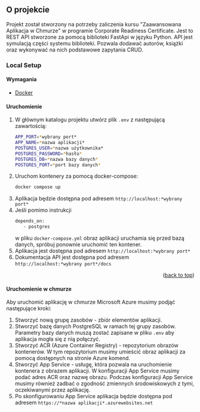 
## O projekcie
Projekt został stworzony na potrzeby zaliczenia kursu "Zaawansowana Aplikacja w Chmurze" w programie Corporate Readiness
Certificate. Jest to REST API stworzone za pomocą biblioteki FastApi w języku Python. API jest symulacją części 
systemu biblioteki. Pozwala dodawać autorów, książki oraz wykonywać na nich podstawowe zapytania CRUD.


### Local Setup

#### Wymagania

* [Docker][Docker-url]

#### Uruchomienie 
1. W głównym katalogu projektu utwórz plik `.env` z następującą zawartością:
   ```sh
   APP_PORT=*wybrany port*
   APP_NAME=*nazwa aplikacji*
   POSTGRES_USER=*nazwa użytkownika*
   POSTGRES_PASSWORD=*hasło*
   POSTGRES_DB=*nazwa bazy danych*
   POSTGRES_PORT=*port bazy danych*
   ```
2. Uruchom kontenery za pomocą docker-compose:
   ```sh
   docker compose up
   ```
3. Aplikacja będzie dostępna pod adresem `http://localhost:*wybrany port*`
4. Jeśli pomimo instrukcji 
   ```sh
   depends_on:
      - postgres
   ```
    w pliku `docker-compose.yml` obraz aplikacji uruchamia się przed bazą danych, spróbuj ponownie uruchomić ten kontener.
5. Aplikacja jest dostępna pod adresem `http://localhost:*wybrany port*`
6. Dokumentacja API jest dostępna pod adresem `http://localhost:*wybrany port*/docs`

<p align="right">(<a href="#readme-top">back to top</a>)</p>




<!-- MARKDOWN LINKS & IMAGES -->
<!-- https://www.markdownguide.org/basic-syntax/#reference-style-links -->

[Docker-url]: https://www.docker.com/

#### Uruchomienie w chmurze
Aby uruchomić aplikację w chmurze Microsoft Azure musimy podjąć następujące kroki:

1. Stworzyć nową grupę zasobów - zbiór elementów aplikacji.
2. Stworzyć bazę danych PostgreSQL w ramach tej grupy zasobów. Parametry bazy danych muszą zostać zapisane w pliku 
    `.env` aby aplikacja mogła się z nią połączyć.
3. Stworzyć ACR (Azure Container Registry) - repozytorium obrazów kontenerów. W tym repozytorium musimy umieścić obraz 
    aplikacji za pomocą dostępnych na stronie Azure komend.
4. Stworzyć App Service - usługę, która pozwala na uruchomienie kontenera z obrazem aplikacji. W konfiguracji App Service 
    musimy podać adres ACR oraz nazwę obrazu. Podczas konfiguracji App Service musimy również zadbać o zgodność
    zmiennych środowiskowych z tymi, oczekiwanymi przez aplikację.
5. Po skonfigurowaniu App Service aplikacja będzie dostępna pod adresem `https://*nazwa aplikacji*.azurewebsites.net`

